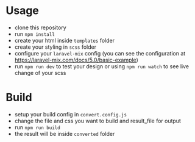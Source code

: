 # Usage
- clone this repository
- run `npm install`
- create your html inside `templates` folder
- create your styling in `scss` folder
- configure your `laravel-mix` config (you can see the configuration at https://laravel-mix.com/docs/5.0/basic-example)
- run `npm run dev` to test your design or using `npm run watch` to see live change of your scss

# Build
- setup your build config in `convert.config.js`
- change the file and css you want to build and result_file for output
- run `npm run build` 
- the result will be inside `converted` folder
